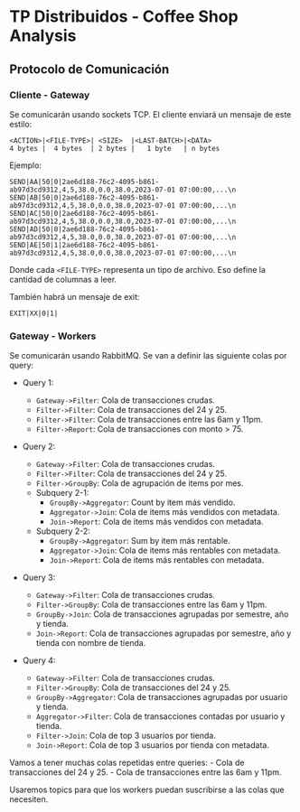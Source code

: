 # TP Distribuidos - Coffee Shop Analysis

## Protocolo de Comunicación

### Cliente - Gateway

Se comunicarán usando sockets TCP. El cliente enviará un mensaje de este estilo:

```
<ACTION>|<FILE-TYPE>| <SIZE>  |<LAST-BATCH>|<DATA>
4 bytes |  4 bytes  | 2 bytes |   1 byte   | n bytes
```

Ejemplo:

```
SEND|AA|50|0|2ae6d188-76c2-4095-b861-ab97d3cd9312,4,5,38.0,0.0,38.0,2023-07-01 07:00:00,...\n
SEND|AB|50|0|2ae6d188-76c2-4095-b861-ab97d3cd9312,4,5,38.0,0.0,38.0,2023-07-01 07:00:00,...\n
SEND|AC|50|0|2ae6d188-76c2-4095-b861-ab97d3cd9312,4,5,38.0,0.0,38.0,2023-07-01 07:00:00,...\n
SEND|AD|50|0|2ae6d188-76c2-4095-b861-ab97d3cd9312,4,5,38.0,0.0,38.0,2023-07-01 07:00:00,...\n
SEND|AE|50|1|2ae6d188-76c2-4095-b861-ab97d3cd9312,4,5,38.0,0.0,38.0,2023-07-01 07:00:00,...\n
```

Donde cada `<FILE-TYPE>` representa un tipo de archivo. Eso define la cantidad de columnas a leer.

También habrá un mensaje de exit:

```
EXIT|XX|0|1|
```

### Gateway - Workers

Se comunicarán usando RabbitMQ. Se van a definir las siguiente colas por query:

- Query 1:
    - `Gateway->Filter`: Cola de transacciones crudas.
    - `Filter->Filter`: Cola de transacciones del 24 y 25.
    - `Filter->Filter`: Cola de transacciones entre las 6am y 11pm.
    - `Filter->Report`: Cola de transacciones con monto > 75.

- Query 2:
    - `Gateway->Filter`: Cola de transacciones crudas.
    - `Filter->Filter`: Cola de transacciones del 24 y 25.
    - `Filter->GroupBy`: Cola de agrupación de items por mes.
    - Subquery 2-1:
        - `GroupBy->Aggregator`: Count by item más vendido.
        - `Aggregator->Join`: Cola de items más vendidos con metadata.
        - `Join->Report`: Cola de items más vendidos con metadata.
    - Subquery 2-2:
        - `GroupBy->Aggregator`: Sum by item más rentable.
        - `Aggregator->Join`: Cola de items más rentables con metadata.
        - `Join->Report`: Cola de items más rentables con metadata.

- Query 3:
    - `Gateway->Filter`: Cola de transacciones crudas.
    - `Filter->GroupBy`: Cola de transacciones entre las 6am y 11pm.
    - `GroupBy->Join`: Cola de transacciones agrupadas por semestre, año y tienda.
    - `Join->Report`: Cola de transacciones agrupadas por semestre, año y tienda con nombre de tienda.

- Query 4:
    - `Gateway->Filter`: Cola de transacciones crudas.
    - `Filter->GroupBy`: Cola de transacciones del 24 y 25.
    - `GroupBy->Aggregator`: Cola de transacciones agrupadas por usuario y tienda.
    - `Aggregator->Filter`: Cola de transacciones contadas por usuario y tienda.
    - `Filter->Join`: Cola de top 3 usuarios por tienda.
    - `Join->Report`: Cola de top 3 usuarios por tienda con metadata.

Vamos a tener muchas colas repetidas entre queries:
    - Cola de transacciones del 24 y 25.
    - Cola de transacciones entre las 6am y 11pm.

Usaremos topics para que los workers puedan suscribirse a las colas que necesiten.
